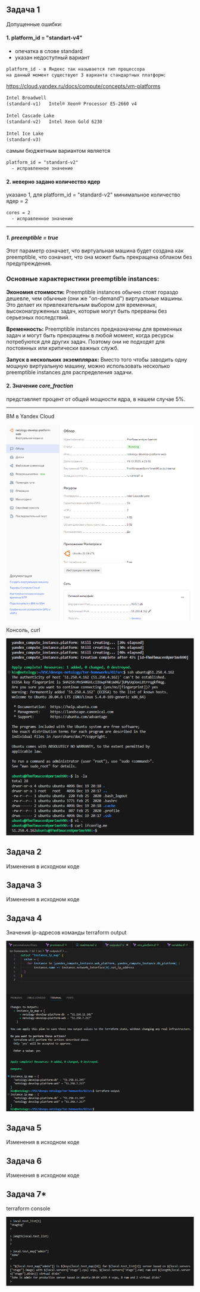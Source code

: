 ## Задача 1
Допущенные ошибки:
#### 1. platform_id = "standart-v4"
  - опечатка в слове standard
  - указан недоступный вариант

```
platform_id - в Яндекс так называется тип процессора
на данный момент существуют 3 варианта стандартных платформ:
```

https://cloud.yandex.ru/docs/compute/concepts/vm-platforms

```
Intel Broadwell
(standard-v1)	Intel® Xeon® Processor E5-2660 v4

Intel Cascade Lake
(standard-v2)	Intel Xeon Gold 6230

Intel Ice Lake
(standard-v3)
```

самым бюджетным вариантом является
```
platform_id = "standard-v2"
  - исправленное значение
```

#### 2. неверно задано количество ядер
указано 1, для platform_id = "standard-v2" минимальное количество ядер = 2
```
cores = 2
  - исправленное значение
```

--------------------------

#### *1. preemptible = true*
Этот параметр означает, что виртуальная машина будет создана как preemptible, что означает, что она может быть прекращена облаком без предупреждения.

### Основные характеристики preemptible instances:

**Экономия стоимости:** Preemptible instances обычно стоят гораздо дешевле, чем обычные (они же "on-demand") виртуальные машины. Это делает их привлекательным выбором для временных, высоконагруженных задач, которые могут быть прерваны без серьезных последствий.

**Временность:** Preemptible instances предназначены для временных задач и могут быть прекращены в любой момент, когда ресурсы потребуются для других задач. Поэтому они не подходят для постоянных или критически важных служб.

**Запуск в нескольких экземплярах:** Вместо того чтобы заводить одну мощную виртуальную машину, можно использовать несколько preemptible instances для распределения задачи.

#### 2. Значение *core_fraction*
представляет процент от общей мощности ядра, в нашем случае 5%.

--------------------------

ВМ в Yandex Cloud

![image](png/vm.png)

Консоль, curl

![image](png/curl.png)

## Задача 2

Изменения в исходном коде

## Задача 3

Изменения в исходном коде

## Задача 4

Значения ip-адресов команды terraform output

![image](png/terraform_output.png)

## Задача 5

Изменения в исходном коде

## Задача 6

Изменения в исходном коде

## Задача 7*

terraform console

![image](png/terraform_console.png)
